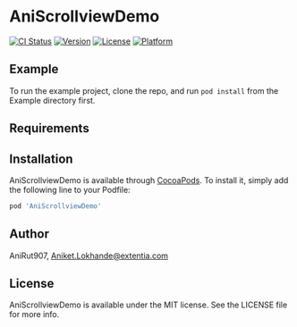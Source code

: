 # AniScrollviewDemo

[![CI Status](https://img.shields.io/travis/AniRut907/AniScrollviewDemo.svg?style=flat)](https://travis-ci.org/AniRut907/AniScrollviewDemo)
[![Version](https://img.shields.io/cocoapods/v/AniScrollviewDemo.svg?style=flat)](https://cocoapods.org/pods/AniScrollviewDemo)
[![License](https://img.shields.io/cocoapods/l/AniScrollviewDemo.svg?style=flat)](https://cocoapods.org/pods/AniScrollviewDemo)
[![Platform](https://img.shields.io/cocoapods/p/AniScrollviewDemo.svg?style=flat)](https://cocoapods.org/pods/AniScrollviewDemo)

## Example

To run the example project, clone the repo, and run `pod install` from the Example directory first.

## Requirements

## Installation

AniScrollviewDemo is available through [CocoaPods](https://cocoapods.org). To install
it, simply add the following line to your Podfile:

```ruby
pod 'AniScrollviewDemo'
```

## Author

AniRut907, Aniket.Lokhande@extentia.com

## License

AniScrollviewDemo is available under the MIT license. See the LICENSE file for more info.

